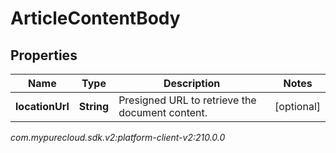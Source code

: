 # ArticleContentBody


## Properties

| Name | Type | Description | Notes |
| ------------ | ------------- | ------------- | ------------- |
| **locationUrl** | **String** | Presigned URL to retrieve the document content. |  [optional] |




_com.mypurecloud.sdk.v2:platform-client-v2:210.0.0_
